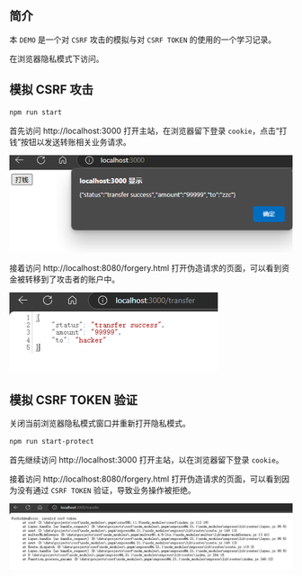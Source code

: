 ## 简介

本 `DEMO` 是一个对 `CSRF` 攻击的模拟与对 `CSRF TOKEN` 的使用的一个学习记录。

在浏览器隐私模式下访问。

## 模拟 CSRF 攻击

~~~bash
npm run start
~~~

首先访问 http://localhost:3000 打开主站，在浏览器留下登录 `cookie`，点击“打钱”按钮以发送转账相关业务请求。

![](./screenshoots/1.png)

接着访问 http://localhost:8080/forgery.html 打开伪造请求的页面，可以看到资金被转移到了攻击者的账户中。

![](./screenshoots/2.png)

## 模拟 CSRF TOKEN 验证

关闭当前浏览器隐私模式窗口并重新打开隐私模式。

~~~bash
npm run start-protect
~~~

首先继续访问 http://localhost:3000 打开主站，以在浏览器留下登录 `cookie`。

接着访问 http://localhost:8080/forgery.html 打开伪造请求的页面，可以看到因为没有通过 `CSRF TOKEN` 验证，导致业务操作被拒绝。

![](./screenshoots/3.png)